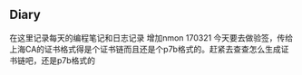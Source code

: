 ## Diary
在这里记录每天的编程笔记和日志记录
增加nmon
170321
今天要去做验签，传给上海CA的证书格式得是个证书链而且还是个p7b格式的。赶紧去查查怎么生成证书链吧，还是p7b格式的
